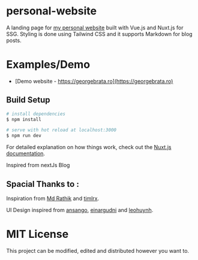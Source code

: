 # personal-website
A landing page for [my personal website](https://georgebrata.ro) built with Vue.js and Nuxt.js for SSG. Styling is done using Tailwind CSS and it supports Markdown for blog posts.

# Examples/Demo

- [Demo website - https://georgebrata.ro](https://georgebrata.ro)

## Build Setup

```bash
# install dependencies
$ npm install

# serve with hot reload at localhost:3000
$ npm run dev

```

For detailed explanation on how things work, check out the [Nuxt.js documentation](https://nuxtjs.org).


Inspired from  nextJs Blog
## Spacial Thanks to :
Inspiration from [Md Rathik](https://github.com/mdrathik/nuxtjs-tailwind-blog) and [timlrx](https://github.com/timlrx/tailwind-nextjs-starter-blog).

UI Design inspired from [ansango](https://github.com/ansango/resume), [einargudni](https://www.einargudni.com/projects) and [leohuynh](https://www.leohuynh.dev).

# MIT License
This project can be modified, edited and distributed however you want to.

